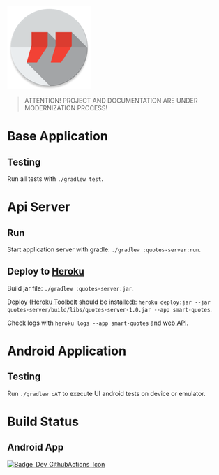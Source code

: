 ![XXXHDPI Icon]

> ATTENTION! PROJECT AND DOCUMENTATION ARE UNDER MODERNIZATION PROCESS!

# Base Application

## Testing

Run all tests with `./gradlew test`.

# Api Server

## Run

Start application server with gradle: `./gradlew :quotes-server:run`.

## Deploy to [Heroku]

Build jar file: `./gradlew :quotes-server:jar`.

Deploy ([Heroku Toolbelt] should be installed): `heroku deploy:jar --jar quotes-server/build/libs/quotes-server-1.0.jar --app smart-quotes`.

Check logs with `heroku logs --app smart-quotes` and [web API].

# Android Application

## Testing

Run `./gradlew cAT` to execute UI android tests on device or emulator.

# Build Status

## Android App

[![Badge_Dev_GithubActions_Icon]](https://github.com/dector/quotes/actions?workflow=dev)


[XXXHDPI ICON]: https://raw.githubusercontent.com/dector/quotes/cb6c27ece6b16f1015e9dae9f712294abb863bcf/android/src/main/res/mipmap-xxxhdpi/ic_launcher.png
[Spek]: http://jetbrains.github.io/spek/
[Heroku]: https://heroku.com/
[Heroku Toolbelt]: https://devcenter.heroku.com/articles/getting-started-with-java#set-up
[web API]: http://smart-quotes.herokuapp.com/quotes

[Badge_Dev_GithubActions_Icon]: https://img.shields.io/github/workflow/status/dector/quotes/dev?style=for-the-badge
